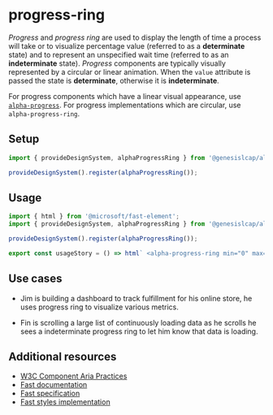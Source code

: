 # progress-ring

<alpha-progress-ring></alpha-progress-ring>

_Progress_ and _progress ring_ are used to display the length of time a process will take or to visualize percentage value (referred to as a **determinate** state) and to represent an unspecified wait time (referred to as an **indeterminate** state). _Progress_ components are typically visually represented by a circular or linear animation. When the `value` attribute is passed the state is **determinate**, otherwise it is **indeterminate**.

For progress components which have a linear visual appearance, use [`alpha-progress`](/front-end-reference/components/presentation/progress/). For progress implementations which are circular, use `alpha-progress-ring`.

## Setup

```ts
import { provideDesignSystem, alphaProgressRing } from '@genesislcap/alpha-design-system';

provideDesignSystem().register(alphaProgressRing());
```

## Usage

```js preview-story
import { html } from '@microsoft/fast-element';
import { provideDesignSystem, alphaProgressRing } from '@genesislcap/alpha-design-system';

provideDesignSystem().register(alphaProgressRing());

export const usageStory = () => html` <alpha-progress-ring min="0" max="100" value="75"></alpha-progress-ring> `;
```

## Use cases

- Jim is building a dashboard to track fulfillment for his online store, he uses progress ring to visualize various metrics.

- Fin is scrolling a large list of continuously loading data as he scrolls he sees a indeterminate progress ring to let him know that data is loading.

## Additional resources

- [W3C Component Aria Practices](https://www.w3.org/TR/wai-aria/#progressbar)
- [Fast documentation](https://github.com/microsoft/fast/blob/master/packages/web-components/fast-foundation/src/progress/README.md)
- [Fast specification](https://github.com/microsoft/fast/blob/master/packages/web-components/fast-foundation/src/progress/progress.spec.md)
- [Fast styles implementation](https://github.com/microsoft/fast/blob/master/packages/web-components/fast-components/src/progress/progress.styles.ts)
